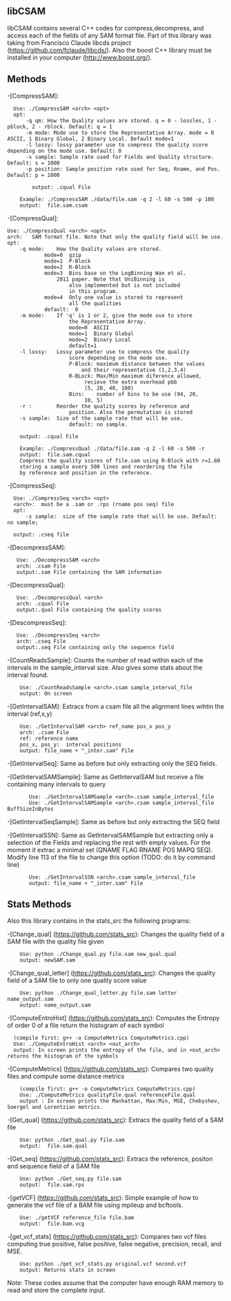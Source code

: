 ## libCSAM

libCSAM contains several C++ codes for compress,decompress, and 
access each of the fields of any SAM format file. Part of this library 
was taking from Francisco Claude libcds project 
(https://github.com/fclaude/libcds/). Also the boost C++ library must 
be installed in your computer (http://www.boost.org/).

## Methods

-[CompressSAM]:

      Use: ./CompressSAM <arch> <opt>
      opt: 
          -q qm: How the Quality values are stored. q = 0 - lossles, 1 - pblock, 2 - rblock. Default: q = 1
          -m mode: Mode use to store the Representative Array. mode = 0 ASCII, 1 Binary Global, 2 Binary Local. Default mode=1
          -l lossy: lossy parameter use to compress the quality score depending on the mode use. Default: 0
          -s sample: Sample rate used for Fields and Quality structure. Default: s = 1000
          -p position: Sample position rate used for Seq, Rname, and Pos. Default: p = 1000
          
          	output: .cqual File

		Example: ./CompressSAM ./data/file.sam -q 2 -l 60 -s 500 -p 100
		output:  file.sam.csam
        

-[CompressQual]:

	Use: ./CompressQual <arch> <opt>
	arch: 	SAM format file. Note that only the quality field will be use.
	opt: 
		-q mode: 	How the Quality values are stored. 
			  	mode=0 	gzip 
			  	mode=1 	P-Block  
			  	mode=2 	R-Block
 			  	mode=3 	Bins base on the LogBinning Wan et al.
 					2011 paper. Note that UniBinning is 
				       	also implemented but is not included 
				       	in this program. 
				mode=4 	Only one value is stored to represent
				        all the qualities  
			  	default:  0
		-m mode: 	If 'q' is 1 or 2, give the mode use to store
 						the Representative Array. 
				 		mode=0 	ASCII 
				 		mode=1 	Binary Global 
				 		mode=2 	Binary Local
				 		default=1
		-l lossy: 	Lossy parameter use to compress the quality
						score depending on the mode use. 
						P-Block: maximum distance between the values
							and their representative (1,2,3,4)
						R-BLock: Max/Min maximum diference allowed,
							 recieve the extra overhead pbb 
							 (5, 20, 40, 100) 
						Bins:    number of bins to be use (94, 20,
							 10, 5)
		-r :     	Reorder the quality scores by reference and
						position. Also the permutation is stored
		-s sample:  Size of the sample rate that will be use.
						default: no sample. 

		output: .cqual File

		Example: ./CompressQual ./data/file.sam -q 2 -l 60 -s 500 -r
		output:  file.sam.cqual
		Compress the quality scores of file.sam using R-Block with r=1.60 
		storing a sample every 500 lines and reordering the file 
		by reference and position in the reference.


-[CompressSeq]:

      Use: ./CompressSeq <arch> <opt>
      <arch>:  must be a .sam or .rps (rname pos seq) file
      opt: 
          -s sample:  size of the sample rate that will be use. Default: no sample;
          
      output: .cseq file

-[DecompressSAM]:

       Use: ./DecompressSAM <arch>
       arch: .csam File
       output:.sam File containing the SAM information


-[DecompressQual]:
    
       Use: ./DecompressQual <arch>
       arch: .cqual File
       output:.qual File containing the quality scores

-[DescompressSeq]:

       Use: ./DecompressSeq <arch>
       arch: .cseq File
       output:.seq File containing only the sequence field

-[CountReadsSample]: Counts the number of read within each of the intervals in the sample_interval size. Also gives some stats about the interval found.

        Use: ./CountReadsSample <arch>.csam sample_interval_file
        output: On screen


-[GetIntervalSAM]: Extracs from a csam file all the alignment lines wihtin the interval (ref,x,y)
    
        Use: ./GetIntervalSAM <arch> ref_name pos_x pos_y
        arch: .csam File
        ref: reference name
        pos_x, pos_y:  interval positions
        output: file_name + "_inter.sam" File

-[GetIntervalSeq]: Same as before but only extracting only the SEQ fields.

-[GetIntervalSAMSample]: Same as GetIntervalSAM but receive a file containing many intervals to query

           Use: ./GetIntervalSAMSample <arch>.csam sample_interval_file
           Use:	./GetIntervalSAMSample <arch>.csam sample_interval_file BuffSizeInBytes


-[GetIntervalSeqSample]: Same as before but only extracting the SEQ field

-[GetIntervalSSN]: Same as GetIntervalSAMSample but extracting only a selection of the Fields and replacing the rest with empty values. For the moment it extrac a minimal set (QNAME FLAG RNAME POS MAPQ SEQ). Modify line 113 
of the file to change this option (TODO: do it by command line)

           Use: ./GetIntervalSSN <arch>.csam sample_interval_file
           output: file_name + "_inter.sam" File



## Stats Methods

Also this library contains in the  stats_src the following programs:


-[Change_qual] (https://github.com/stats_src):	Changes the quality field of a SAM file with the quality file given	

        Use: python ./Change_qual.py file.sam new_qual.qual
        output: newSAM.sam

-[Change_qual_letter] (https://github.com/stats_src): Changes the quality field of a SAM file to only one quality score value

        Use: python ./Change_qual_letter.py file.sam letter name_output.sam
        output: name_output.sam

-[ComputeEntroHist] (https://github.com/stats_src): Computes the Entropy of order 0 of a file return the histogram of each symbol

      (compile first: g++ -o ComputeMetrics ComputeMetrics.cpp)
      Use: ./ComputeEntroHist <arch> <out_arch>
      output: In screen prints the entropy of the file, and in <out_arch> returns the histogram of the symbols

-[ComputeMetrics] (https://github.com/stats_src): Compares two quality files and compute some distance metrics

        (compile first: g++ -o ComputeMetrics ComputeMetrics.cpp)
        Use: ./ComputeMetrics qualityFile.qual referenceFile.qual
        output : In screen prints the Manhattan, Max:Min, MSE, Chebyshev, Soergel and Lorentzian metrics.

-[Get_qual] (https://github.com/stats_src):	Extracs the quality field of a SAM file

        Use: python ./Get_qual.py file.sam
        output:  file.sam.qual


-[Get_seq] (https://github.com/stats_src): Extracs the reference, positon and sequence field of a SAM file

        Use: python ./Get_seq.py file.sam
        output:  file.sam.rps

-[getVCF] (https://github.com/stats_src): Simple example of how to generate the vcf file of a BAM file using mpileup and bcftools.

        Use: ./getVCF reference_file file.bam
        output:  file.bam.vcg

-[get_vcf_stats] (https://github.com/stats_src): Compares two vcf files computing true positive, false positive, false negative, precision, recall, and MSE.

        Use: python ./get_vcf_stats.py original.vcf second.vcf
        output: Returns stats in screen


Note: These codes assume that the computer have enough RAM memory to read and store the complete input.
